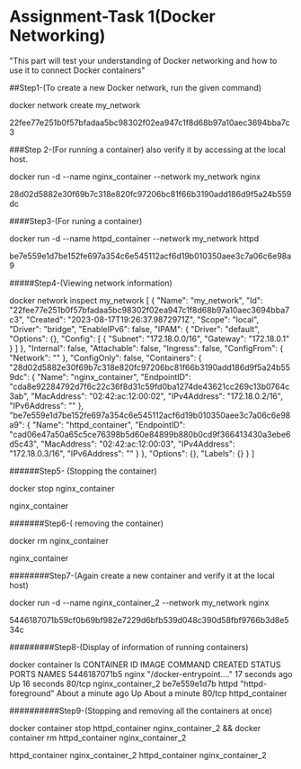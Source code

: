 # Assignment-Task 1(Docker Networking)
"This part will test your understanding of Docker networking and how to use it to
connect Docker containers"


##Step1-(To create a new Docker network, run the given command)

docker network create my_network

22fee77e251b0f57bfadaa5bc98302f02ea947c1f8d68b97a10aec3694bba7c3


###Step 2-(For running a container) also verify it by accessing at the local host.

docker run -d --name nginx_container --network my_network nginx

28d02d5882e30f69b7c318e820fc97206bc81f66b3190add186d9f5a24b559dc


####Step3-(For runing a container)

docker run -d --name httpd_container --network my_network httpd

be7e559e1d7be152fe697a354c6e545112acf6d19b010350aee3c7a06c6e98a9



#####Step4-(Viewing network information)

docker network inspect my_network
[
    {
        "Name": "my_network",
        "Id": "22fee77e251b0f57bfadaa5bc98302f02ea947c1f8d68b97a10aec3694bba7c3",
        "Created": "2023-08-17T19:26:37.9872971Z",
        "Scope": "local",
        "Driver": "bridge",
        "EnableIPv6": false,
        "IPAM": {
            "Driver": "default",
            "Options": {},
            "Config": [
                {
                    "Subnet": "172.18.0.0/16",
                    "Gateway": "172.18.0.1"
                }
            ]
        },
        "Internal": false,
        "Attachable": false,
        "Ingress": false,
        "ConfigFrom": {
            "Network": ""
        },
        "ConfigOnly": false,
        "Containers": {
            "28d02d5882e30f69b7c318e820fc97206bc81f66b3190add186d9f5a24b559dc": {
                "Name": "nginx_container",
                "EndpointID": "cda8e92284792d7f6c22c36f8d31c59fd0ba1274de43621cc269c13b0764c3ab",
                "MacAddress": "02:42:ac:12:00:02",
                "IPv4Address": "172.18.0.2/16",
                "IPv6Address": ""
            },
            "be7e559e1d7be152fe697a354c6e545112acf6d19b010350aee3c7a06c6e98a9": {
                "Name": "httpd_container",
                "EndpointID": "cad06e47a50a65c5ce76398b5d60e84899b880b0cd9f366413430a3ebe6d5c43",
                "MacAddress": "02:42:ac:12:00:03",
                "IPv4Address": "172.18.0.3/16",
                "IPv6Address": ""
            }
        },
        "Options": {},
        "Labels": {}
    }
]


######Step5- (Stopping the container)

docker stop nginx_container

nginx_container



#######Step6-( removing the container)

docker rm nginx_container

nginx_container



########Step7-(Again create a new container and verify it at the local host)

docker run -d --name nginx_container_2 --network my_network nginx

5446187071b59cf0b69bf982e7229d6bfb539d048c390d58fbf9766b3d8e534c



#########Step8-(Display of information of running containers)

docker container ls
CONTAINER ID   IMAGE     COMMAND                  CREATED              STATUS              PORTS     NAMES
5446187071b5   nginx     "/docker-entrypoint.…"   17 seconds ago       Up 16 seconds       80/tcp    nginx_container_2
be7e559e1d7b   httpd     "httpd-foreground"       About a minute ago   Up About a minute   80/tcp    httpd_container




##########Step9-(Stopping and removing all the containers at once)

docker container stop httpd_container nginx_container_2 && docker container rm httpd_container nginx_container_2

httpd_container
nginx_container_2
httpd_container
nginx_container_2
